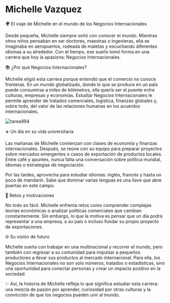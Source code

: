 # Michelle Vazquez
🌍 El viaje de Michelle en el mundo de los Negocios Internacionales

Desde pequeña, Michelle siempre soñó con conocer el mundo. Mientras otros niños pensaban en ser doctores, maestras o ingenieras, ella se imaginaba en aeropuertos, rodeada de maletas y escuchando diferentes idiomas a su alrededor. Con el tiempo, ese sueño tomó forma en una carrera que hoy la apasiona: Negocios Internacionales.

📚 ¿Por qué Negocios Internacionales?

Michelle eligió esta carrera porque entendió que el comercio no conoce fronteras. En un mundo globalizado, donde lo que se produce en un país puede consumirse a miles de kilómetros, ella quería ser el puente entre culturas, empresas y economías. Estudiar Negocios Internacionales le permite aprender de tratados comerciales, logística, finanzas globales y, sobre todo, del valor de las relaciones humanas en los acuerdos internacionales.

![tarea994](descarga(2).png)


✈️ Un día en su vida universitaria

Las mañanas de Michelle comienzan con clases de economía y finanzas internacionales. Después, se reúne con su equipo para preparar proyectos sobre mercados emergentes o casos de exportación de productos locales. Entre café y apuntes, nunca falta una conversación sobre política mundial, idiomas o estrategias de negociación.

Por las tardes, aprovecha para estudiar idiomas: inglés, francés y hasta un poco de mandarín. Sabe que dominar varias lenguas es una llave que abre puertas en este campo.

🌟 Retos y motivaciones

No todo es fácil. Michelle enfrenta retos como comprender complejas teorías económicas o analizar políticas comerciales que cambian constantemente. Sin embargo, lo que la motiva es pensar que un día podrá representar a una empresa, a su país o incluso fundar su propio proyecto de exportaciones.

🌐 Su visión de futuro

Michelle sueña con trabajar en una multinacional y recorrer el mundo, pero también con regresar a su comunidad para impulsar a pequeños productores a llevar sus productos al mercado internacional. Para ella, los Negocios Internacionales no son solo números, tratados o estadísticas, sino una oportunidad para conectar personas y crear un impacto positivo en la sociedad.

✨ Así, la historia de Michelle refleja lo que significa estudiar esta carrera: una mezcla de pasión por aprender, curiosidad por otras culturas y la convicción de que los negocios pueden unir al mundo.


